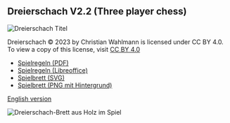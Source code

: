 ## Dreierschach V2.2 (Three player chess)

![Dreierschach Titel](/dreierschach/images/dreierschach_title.png "Dreierschach Titel")

Dreierschach © 2023 by Christian Wahlmann is licensed under CC BY 4.0. To view a copy of this license, visit [CC BY 4.0](http://creativecommons.org/licenses/by/4.0/ "CC BY 4.0")

- [Spielregeln (PDF)](/dreierschach/doc/Dreierschach_2.2_Regeln.pdf "Spielregeln (PDF)")
- [Spielregeln (Libreoffice)](/dreierschach/doc/Dreierschach_2.2_Regeln.odt "Spielregeln (Libreoffice)")
- [Spielbrett (SVG)](/dreierschach/images/board.svg "Spielbrett (SVG)")
- [Spielbrett (PNG mit Hintergrund)](/dreierschach/images/board.png "Spielbrett (PNG mit Hintergrund)")

[English version](index_en.md)

![Dreierschach-Brett aus Holz im Spiel](/dreierschach/images/board_wood_ingame.png "Dreierschach-Brett aus Holz im Spiel")
